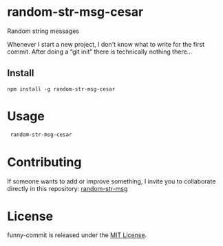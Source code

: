 # random-str-msg-cesar
Random string messages

Whenever I start a new project, I don't know what to write for the first commit. After doing a “git init” there is technically nothing there...

## Install

```npm
npm install -g random-str-msg-cesar
```

# Usage

```bash
 random-str-msg-cesar
```

# Contributing

If someone wants to add or improve something, I invite you to collaborate directly in this repository: [random-str-msg](https://github.com/Cesluc/random-str-msg-cesar)

# License

funny-commit is released under the [MIT License](https://opensource.org/licenses/MIT).